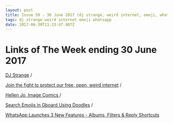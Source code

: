 ```yaml
---
layout: post
title: Issue 59 - 30 June 2017 (dj strange, weird internet, emoji, whatsapp)
tags: dj strange weird internet emoji whatsapp
date: 2017-06-30T11:23:47.987Z
---
```

# Links of The Week ending 30 June 2017

<a href="https://twitter.com/suekichiii/status/880398065571516419/photo/1"  target="_blank">DJ Strange</a> / 

<a href="https://vimeo.com/blog/post/join-the-fight-net-neutrality-2017" target="_blank">Join the fight to protect our free, open, weird internet</a> / 

<a href="https://www.instagram.com/helllllenjjjjjo/" target="_blank">Hellen Jo, Image Comics </a> / 

<a href="https://www.youtube.com/watch?v=F0vg4HUEIyk" target="_blank">Search Emojis in Gboard Using Doodles</a> / 

<a href="http://www.hongkiat.com/blog/whatsapp-albums-filters-reply-shortcuts-ios/" target="_blank">WhatsApp Launches 3 New Features - Albums, Filters & Reply Shortcuts</a>